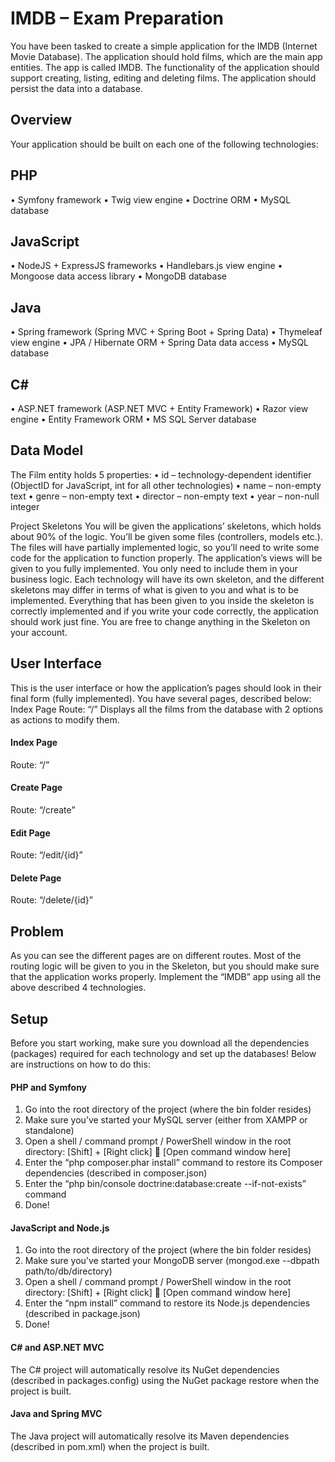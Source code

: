 # IMDB – Exam Preparation

You have been tasked to create a simple application for the IMDB (Internet Movie Database). The application should hold films, which are the main app entities. The app is called IMDB.
The functionality of the application should support creating, listing, editing and deleting films.
The application should persist the data into a database.

## Overview

Your application should be built on each one of the following technologies:
## PHP
•	Symfony framework
•	Twig view engine
•	Doctrine ORM
•	MySQL database
## JavaScript
•	NodeJS + ExpressJS frameworks
•	Handlebars.js view engine
•	Mongoose data access library
•	MongoDB database
## Java
•	Spring framework (Spring MVC + Spring Boot + Spring Data)
•	Thymeleaf view engine
•	JPA / Hibernate ORM + Spring Data data access
•	MySQL database
## C#
•	ASP.NET framework (ASP.NET MVC + Entity Framework)
•	Razor view engine
•	Entity Framework ORM
•	MS SQL Server database

## Data Model
The Film entity holds 5 properties:
•	id – technology-dependent identifier (ObjectID for JavaScript, int for all other technologies)
•	name – non-empty text
•	genre – non-empty text
•	director – non-empty text
•	year – non-null integer 

Project Skeletons
You will be given the applications’ skeletons, which holds about 90% of the logic. You’ll be given some files (controllers, models etc.). The files will have partially implemented logic, so you’ll need to write some code for the application to function properly.
The application’s views will be given to you fully implemented. You only need to include them in your business logic.
Each technology will have its own skeleton, and the different skeletons may differ in terms of what is given to you and what is to be implemented.
Everything that has been given to you inside the skeleton is correctly implemented and if you write your code correctly, the application should work just fine. You are free to change anything in the Skeleton on your account.

## User Interface
This is the user interface or how the application’s pages should look in their final form (fully implemented). You have several pages, described below:
Index Page
Route: “/”
Displays all the films from the database with 2 options as actions to modify them.

#### Index Page
Route: “/”
 
#### Create Page
Route: “/create”
 
#### Edit Page
Route: “/edit/{id}”
 
#### Delete Page
Route: “/delete/{id}”
 
## Problem
As you can see the different pages are on different routes. Most of the routing logic will be given to you in the Skeleton, but you should make sure that the application works properly.
Implement the “IMDB” app using all the above described 4 technologies.

## Setup
Before you start working, make sure you download all the dependencies (packages) required for each technology and set up the databases! Below are instructions on how to do this:

#### PHP and Symfony
1.	Go into the root directory of the project (where the bin folder resides)
2.	Make sure you’ve started your MySQL server (either from XAMPP or standalone)
3.	Open a shell / command prompt / PowerShell window in the root directory: [Shift] + [Right click]  [Open command window here]
4.	Enter the “php composer.phar install” command to restore its Composer dependencies (described in composer.json)
5.	Enter the “php bin/console doctrine:database:create --if-not-exists” command
6.	Done!

#### JavaScript and Node.js
1.	Go into the root directory of the project (where the bin folder resides)
2.	Make sure you’ve started your MongoDB server (mongod.exe --dbpath path/to/db/directory)
3.	Open a shell / command prompt / PowerShell window in the root directory: [Shift] + [Right click]  [Open command window here]
4.	Enter the “npm install” command to restore its Node.js dependencies (described in package.json)
5.	Done!

#### C# and ASP.NET MVC
The C# project will automatically resolve its NuGet dependencies (described in packages.config) using the NuGet package restore when the project is built.

#### Java and Spring MVC
The Java project will automatically resolve its Maven dependencies (described in pom.xml) when the project is built.
